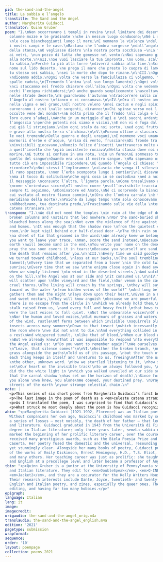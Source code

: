 ```yaml
---
pid: the-sand-and-the-angel
title: La sabbia e l’angelo
transtitle: The Sand and the Angel
author: Margherita Guidacci
translator: Quinn Gruber
poem: "I.\nNon occorrevano i templi in rovina \nsul limitare dei deserti,\nCon le
  colonne mozze e le gradinate \nche in nessun luogo conducono;\nNé i relitti insabbiati,
  \nle ossa biancheggianti lungo il mare;\nE nemmeno la violenza \ndel fuoco contro
  i nostri campi e le case.\nBastava che l’ombra sorgesse \ndall’angolo più quieto
  della stanza,\nO vegliasse dietro \nla nostra porta socchiusa —\nLa fine pioggia
  ai vetri, \nun pezzo di latta che gemesse nel vento:\nNoi sapevamo già di appartenere
  alla morte.\n\nII.\nSe vuoi lasciare la tua impronta, \no uomo, scalfisci piuttosto
  la sabbia,\nPerché la più alta torre \ndiverrà sabbia alla fine.\nScrivi il tuo
  nome sul lido deserto, \ne prega il mare che presto lo cuopra di lamento:\nPerché
  tu stesso sei sabbia, \nsei la morte che dopo te rimane.\n\nIII.\nOgni volta che
  \ndicemmo addio;\nOgni volta che verso la fanciullezza ci volgemmo, \nalle nostre
  spalle caduta,\n(Tremando l’anima \nal suo lungo lamento);\nOgni volta che dall’amato
  \nci staccammo nel freddo chiarore dell’alba;\nOgni volta che vedemmo \nsu morti
  occhi l’enigma richiudersi;\nO anche quando semplicemente \nascoltavamo il vento
  nelle strade deserte,\nE guardavamo l’autunno \ntrascorrere sulla collina,\nStava
  l’Angelo al nostro \nfianco e ci consumava.\n\nIV.\nOra il nostro amore \nsi spanderà
  nella vigna e nel grano,\nIl nostro veleno \nnei cactus e negli spini crudeli.\nSi
  curveranno i vivi \nalle sorgenti, diranno:\n«Chi spinse verso noi l’acqua \nda
  occulte vene del mondo?»\nE molto prima che il freddo \nli colga e la notte sul
  loro cuore s’adagi,\nAnche in un meriggio d’api e \ndi succhi ardenti,\nConosceranno
  l’angoscia \nperché potenti noi siamo e vicini,\nE non vi è fuga dal cerchio \nin
  cui già li stringiamo,\nCon ogni stelo da noi sorto, \ned ogni frutto che colmo
  e grave alla nostra terra s’inchina.\n\nV.\nFurono ultime a staccarsi le voci. \nNon
  le voci tremende\nDella guerra e degli uragani,\nE nemmeno voci umane ed amate,\nMa
  mormorii d’erbe e d’acque, \nrisa di vento, frusciare\nDi fronde tra cui scoiattoli
  \ninvisibili giocavano,\nRonzio felice d’insetti \nattraverso molte estati \nFino
  a quell’insetto che \npiù insistente ronzava\nNella stanza dove noi non \nvolevamo
  morire.\nE tutto si confuse in una nota, \nin un fermo\nE sommesso tumulto, \ncome
  quello del sangue\nQuando era vivo il nostro sangue. \nMa sapevamo ormai\nChe a
  tutto ciò era impossibile rispondere.\nE quando l’Angelo ci chiese: \n«Volete ancora
  ricordare?»\nNoi stessi l’implorammo: \n«Lascia che venga il silenzio!»\n\nVI.\nNon
  il ramo spezzato, \nnon l’erba scomposta lungo i sentieri\nCi dicevano il suo passaggio,
  \nma il tocco di solitudine\nChe ogni cosa in sé custodiva \ned a noi rendeva, liberando\nDopo
  il messaggio \nconsueto l’altra, l’ignota parola.\nCome trasalivamo ascoltandola,
  \ncome s’orientava sicuro\nIl nostro cuore \nsull’invisibile traccia!\nCosì noi
  sempre ti seguimmo, \nDominatore ed Amato,\nNé ci sorprende la bianca luce \nin
  cui svelato al nostro fianco cammini,\n(Ora che l’ombra carnale \nè tramontata sul
  meridiano della morte),\nPoiché da lungo tempo \nte solo conoscevamo, a te solo
  \nObbedivamo, tua destinata preda,\nTrascinando sulle vie della \nterra la tua celeste
  catena straniera.\n"
transpoem: "I.\nWe did not need the temples \nin ruin at the edge of deserts,\nWith
  broken columns and \nstairs that led nowhere;\nNor the sand-buried shipwrecks, \nthe
  bleached bones along the sea;\nNot even the violence of fire against \nour fields
  and homes. \nIt was enough that the shadow rose \nfrom the quietest corner of the
  room,\nOr kept vigil behind our half-closed door —\nThe thin rain on the windows,
  \na sheet of tin that groaned in the wind:\nWe already knew we belonged to death.\n\nII.\nIf
  you want to leave your trace, \nman, score the sand instead,\nBecause the highest
  earth \nwill become sand in the end.\nYou write your name on the deserted waterfront,\nand
  pray the sea soon covers it in tears:\nBecause you yourself are sand, \nyou are
  the death that remains after you.\n\nIII.\nEvery time we said goodbye;\nEvery time
  we turned toward childhood, \nloss at our backs,\n(The soul trembling in its long
  lament);\nEvery time that we separated from a lover \nin the cold twilight of the
  sunrise;\nEvery time that we saw \nthe enigma close again in dead eyes;\nOr even
  when we simply listened \nto wind in the deserted streets,\nAnd watched autumn pass
  on the hill,\nThe Angel was at our side and \nit consumed us.\n\nIV.\nNow our love
  will scatter upon \nthe vineyard and the field,\nOur venom in the cacti and \nthe
  cruel thorns.\nThe living will croach by the springs, \nthey will say:\n“Who pushes
  toward us the water \nfrom hidden veins of the world?” \nAnd long before the cold
  gathers them and the night \nlays down upon their heart,\nEven in a midday of bees
  and sweet nectars,\nThey will know anguish \nbecause we are powerful and near,\nAnd
  there is no escape from the circle in \nwhich we already hold them,\nWith every
  stalk raised from us, \nand every full and heavy fruit \nthat bows toward our earth.\n\nV.\nThey
  were the last voices to fall quiet. \nNot the unbearable voices\nOf wars and hurricanes,
  \nNor the human and loved voices,\nBut murmurs of grasses and waters, \nlaughter
  of the wind, rustle\nOf ferns between which invisible \nsquirrels played,\nHum of
  insects across many summers\nDown to that insect \nwhich incessantly buzzed\nIn
  the room where \nwe did not want to die.\nAnd everything collided in a note, \nin
  a rest\nAnd whispered tumult, \nlike that of blood,\nWhen our blood was living.
  \nBut we already knew\nThat it was impossible to respond \nto everything.\nAnd when
  the Angel asked us: \n“Do you want to remember again?”\nWe ourselves implored him:
  \n“Leave, that silence comes!”\n\nVI.\nNeither the broken branch, \nnor the trampled
  grass alongside the paths\nTold us of its passage, \nbut the touch of solitude\nThat
  each thing keeps in itself and \nreturns to us, freeing\nAfter the usual message,
  \nthe other, unknown word. \nHow we startled listening to it, \nhow securely it
  set\nOur heart on the invisible track!\nSo we always followed you, \nRuler and Lover,\nNor
  did the the white light in \nwhich you walked unveiled at our side surprise us,\n(Now
  that the carnal shadow \nhas set on the horizon of death),\nSince for many years
  you alone \nwe knew, you alone\nWe obeyed, your destined prey, \nDragging on the
  streets of the earth \nyour strange celestial chain.\n"
note: |
  <p>This series of six short poems from Margherita Guidacci’s first book of poetry, <em>La sabbia e l’angelo</em> (<em>The Sand and the Angel</em>, 1946) reckons with the relationship between humans and nature, as well as the broader cycle of life and death.</p>
  <p>The last image in the poem of death as a <em>celeste catena straniera</em>, a “strange celestial chain,” particularly captivated me and guided my translation. I translated <em>straniero</em> as “strange” rather than the usual “foreign” because the Angel, a sort of overseer of the life/death balance, is a continuous presence in human life. I wanted “strange” to capture our inability to reconcile our knowledge of death with our own desire to live; we know death intimately, but are unable to fully comprehend what it entails.</p>
  <p>As I translated the poem, I was surprised to find that Guidacci’s voice, both direct and clear, cosmic and spiritual, had an almost Romantic lilt in English that comes across in phrases such as <em>o uomo</em> (“O man,” which I translated simply as “person”) and <em>Dominatore ed Amato</em> (“Ruler and Lover”). It’s crucial to note that Guidacci was not invested in the closed style of her contemporaries, the Hermetic poets; she instead used a more “ordinary” language to form the complex meanings and sounds of her works. Keeping this in mind, I tried to adhere as closely as I could to the flexible sentence order common to Italian while still maintaining sense in English, to convey that sense of familiarity and strangeness that coexists in the work.</p>
  <p>What struck me most deeply about the poem is how Guidacci recognizes the brevity of human life without assuming that our lives do not matter because of it. Rather, our absence serves as a permanent reminder of our existence: “Perché tu stesso sei sabbia, sei la morte che dopo te rimane.” “Because you yourself are sand, you are the death that remains after you.”</p>
abio: "<p>Margherita Guidacci (1921–1992, Florence) was an Italian poet and translator.
  Without companions her own age, Guidacci’s childhood was marked by solitude and
  a series of losses — most notably, the death of her father — that led her to poetry
  and literature. Guidacci graduated in 1943 from the Università di Firenze with a
  degree in Italian literature; only three years later, <em>La sabbia e l’angelo</em>
  marked the beginning of her prolific literary career, over the course of which she
  received many prestigious awards, such as the Biela Poesia Prize and the Premio
  Caserta. Her poetry fused the domestic and the universal, resounding with deep emotion,
  yet stunningly clear. Alongside her many books of poetry, Guidacci published translations
  of the works of Emily Dickinson, Ernest Hemingway, H.D., T.S. Eliot, John Donne,
  and many others. Her teaching career was just as prolific: she taught Latin, Greek,
  and English at a precollege level and later became a professor of Anglophone literature.</p>"
tbio: "<p>Quinn Gruber is a junior at the University of Pennsylvania studying English
  and Italian literature. They edit for <em>DoubleSpeak</em>, <em>Q-INE</em>, and
  <em>Jacket2</em>, and they are a cocurator for the Kelly Writers House Zine Library.
  Their research interests include Dante, Joyce, twentieth- and twenty-first-century
  English and Italian poetry, and zines, especially the queer ones. They love writing,
  editing, and having far too many hobbies.</p>"
epigraph: 
language: Italian
lang: it
image: 
imagecredit: 
origaudio: the-sand-and-the-angel_orig.m4a
translaudio: the-sand-and-the-angel_english.m4a
edition: '2021'
pagetype: submission
wrapformat: 
sequence: 
order: '10'
layout: poempage
collection: poems_2021
---
```

